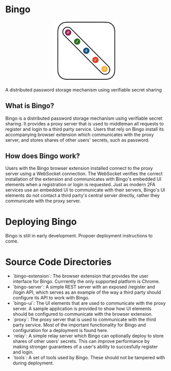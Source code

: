 # Bingo

<p align="center">
  <img src="logo.png" alt="logo" width="200"/>
</p>

A distributed password storage mechanism using verifiable secret sharing

## What is Bingo?

Bingo is a distributed password storage mechanism using verifiable secret sharing. It provides a proxy server that is used to middleman all requests to register and login to a third party service. Users that rely on Bingo install its accompanying browser extension which communicates with the proxy server, and stores shares of other users' secrets, such as password.

## How does Bingo work?

Users with the Bingo browser extension installed connect to the proxy server using a WebSocket connection. The WebSocket verifies the correct installation of the extension and communicates with Bingo's embedded UI elements when a registration or login is requested. Just as modern 2FA services use an embedded UI to communicate with their servers, Bingo's UI elements do not contact a third party's central server directly, rather they communicate with the proxy server.

# Deploying Bingo
Bingo is still in early development. Propoer deployment instructions to come.

# Source Code Directories

<ul>
  <li>
    `bingo-extension`: The browser extension that provides the user interface for Bingo. Currrently the only supported platform is Chrome.
  </li>
  <li>
    `bingo-server`: A simple REST server with an exposed /register and /login API, which serves as an example of the way a third party should configure its API to work with Bingo.
  </li>
  <li>
    `bingo-ui`: The UI elements that are used to communicate with the proxy server. A sample application is provided to show how UI elements should be configured to communicate with the browser extension.
  </li>
  <li>
    `proxy`: The proxy server that is used to communicate with the third party service. Most of the important functionality for Bingo and configuration for a deployment is found here.
  </li>
  <li>
    `relay`: A simple relay server which Bingo can optionally deploy to store shares of other users' secrets. This can improve performance by making stronger guarantees of a user's ability to succesfully register and login.
  </li>
  <li>
    `tools`: A set of tools used by Bingo. These should not be tampered with during deployment.
  </li>
</ul>
